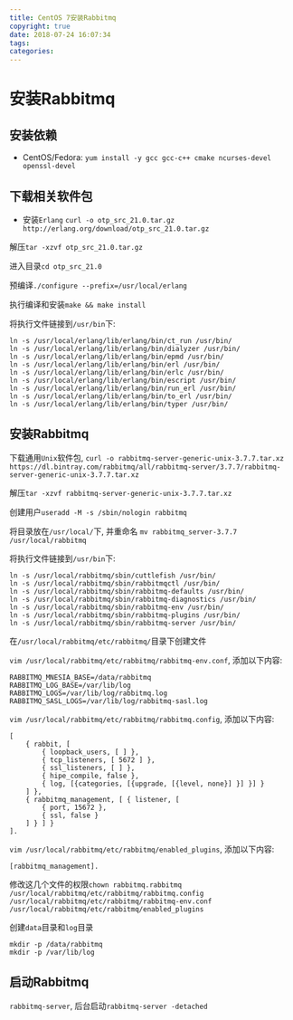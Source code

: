 ```yaml
---
title: CentOS 7安装Rabbitmq
copyright: true
date: 2018-07-24 16:07:34
tags:
categories:
---
```


# 安装Rabbitmq

## 安装依赖
 - CentOS/Fedora:
    `yum install -y gcc gcc-c++ cmake ncurses-devel openssl-devel`

## 下载相关软件包
 - 安装`Erlang`
    `curl -o otp_src_21.0.tar.gz http://erlang.org/download/otp_src_21.0.tar.gz`

解压`tar -xzvf otp_src_21.0.tar.gz`

进入目录`cd otp_src_21.0`

预编译`./configure --prefix=/usr/local/erlang`

执行编译和安装`make && make install`

将执行文件链接到`/usr/bin`下:
```
ln -s /usr/local/erlang/lib/erlang/bin/ct_run /usr/bin/
ln -s /usr/local/erlang/lib/erlang/bin/dialyzer /usr/bin/
ln -s /usr/local/erlang/lib/erlang/bin/epmd /usr/bin/
ln -s /usr/local/erlang/lib/erlang/bin/erl /usr/bin/
ln -s /usr/local/erlang/lib/erlang/bin/erlc /usr/bin/
ln -s /usr/local/erlang/lib/erlang/bin/escript /usr/bin/
ln -s /usr/local/erlang/lib/erlang/bin/run_erl /usr/bin/
ln -s /usr/local/erlang/lib/erlang/bin/to_erl /usr/bin/
ln -s /usr/local/erlang/lib/erlang/bin/typer /usr/bin/
```

## 安装Rabbitmq

下载通用`Unix`软件包, `curl -o rabbitmq-server-generic-unix-3.7.7.tar.xz https://dl.bintray.com/rabbitmq/all/rabbitmq-server/3.7.7/rabbitmq-server-generic-unix-3.7.7.tar.xz`

解压`tar -xzvf rabbitmq-server-generic-unix-3.7.7.tar.xz`

创建用户`useradd -M -s /sbin/nologin rabbitmq`

将目录放在`/usr/local/`下, 并重命名
`mv rabbitmq_server-3.7.7 /usr/local/rabbitmq`

将执行文件链接到`/usr/bin`下:
```
ln -s /usr/local/rabbitmq/sbin/cuttlefish /usr/bin/
ln -s /usr/local/rabbitmq/sbin/rabbitmqctl /usr/bin/
ln -s /usr/local/rabbitmq/sbin/rabbitmq-defaults /usr/bin/
ln -s /usr/local/rabbitmq/sbin/rabbitmq-diagnostics /usr/bin/
ln -s /usr/local/rabbitmq/sbin/rabbitmq-env /usr/bin/
ln -s /usr/local/rabbitmq/sbin/rabbitmq-plugins /usr/bin/
ln -s /usr/local/rabbitmq/sbin/rabbitmq-server /usr/bin/
```

在`/usr/local/rabbitmq/etc/rabbitmq/`目录下创建文件

`vim /usr/local/rabbitmq/etc/rabbitmq/rabbitmq-env.conf`, 添加以下内容:
```
RABBITMQ_MNESIA_BASE=/data/rabbitmq
RABBITMQ_LOG_BASE=/var/lib/log
RABBITMQ_LOGS=/var/lib/log/rabbitmq.log
RABBITMQ_SASL_LOGS=/var/lib/log/rabbitmq-sasl.log
```

`vim /usr/local/rabbitmq/etc/rabbitmq/rabbitmq.config`, 添加以下内容:
```
[
    { rabbit, [
        { loopback_users, [ ] },
        { tcp_listeners, [ 5672 ] },
        { ssl_listeners, [ ] },
        { hipe_compile, false },
        { log, [{categories, [{upgrade, [{level, none}] }] }] }
    ] },
    { rabbitmq_management, [ { listener, [
        { port, 15672 },
        { ssl, false }
    ] } ] }
].
```

`vim /usr/local/rabbitmq/etc/rabbitmq/enabled_plugins`, 添加以下内容:
```
[rabbitmq_management].
```

修改这几个文件的权限`chown rabbitmq.rabbitmq /usr/local/rabbitmq/etc/rabbitmq/rabbitmq.config /usr/local/rabbitmq/etc/rabbitmq/rabbitmq-env.conf /usr/local/rabbitmq/etc/rabbitmq/enabled_plugins`

创建`data`目录和`log`目录
```
mkdir -p /data/rabbitmq
mkdir -p /var/lib/log
```

## 启动Rabbitmq

`rabbitmq-server`, 后台启动`rabbitmq-server -detached`
